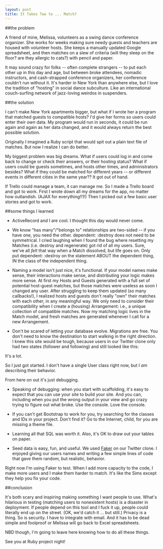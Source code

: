 ```yaml
---
layout: post
title: It Takes Two to ... Match?
---
```


##the problem

A friend of mine, Melissa, volunteers as a swing dance conference organizer.  She works for weeks making sure needy guests and teachers are housed with volunteer hosts. She keeps a manually updated Google spreadsheet, and then matches on a slew of criteria (will they sleep on the floor? are they allergic to cats?) with pencil and paper.

It may sound crazy for folks -- often complete strangers -- to put each other up in this day and age, but between broke attendees, nomadic instructors, and cash-strapped conference organizers, her conference couldn't run without it.  It's harder in New York than anywhere else, but I love the tradition of "hosting" in social dance subculture.  Like an international couch-surfing network of jazz-loving weirdos in suspenders.

##the solution

I can't make New York apartments bigger, but what if I wrote her a program that matched guests to compatible hosts?  I'd give her forms so users could enter their *own* data. My program would run in seconds, it could be run again and again as her data changed, and it would always return the best possible solution.

Originally I imagined a Ruby script that would spit out a plain text file of matches.  But now I realize I can do better.

My biggest problem was big dreams.  What if users could log in and come back to change or check their answers, or their hosting status?  What if users could be guests sometimes, and hosts other times, and administrators besides?  What if they could be matched for different years -- or different events in different cities in the same year??  It got out of hand.

If Trello could manage a team, it can manage me.  So I made a Trello board and got to work.  First I wrote down all my dreams for the app, no matter how outlandish. (AJAX for everything!!1!) Then I picked out a few basic user stories and got to work.

##some things I learned

* ActiveRecord and I are cool.  I thought this day would never come.

* We know "has many"/"belongs to" relationships are two-sided -- if you have one, you need the other. dependent: :destroy does not need to be symmetrical.  I cried laughing when I found the bug where resetting my Matches (i.e. destroy and regenerate) got rid of all my users.  Sure, we've all *felt* that way when a Match dissolved, but life goes on.  Only put dependent: :destroy on the statement ABOUT the dependent thing, IN the class of the independent thing.

* Naming a model isn't just nice, it's functional.  If your model names make sense, their interactions make sense, and distributing your logic makes more sense.  At first my Hosts and Guests generated with a full set of potential host-guest matches, but those matches were useless as soon I changed any user.  After struggling to keep them updated (so many callbacks!), I realized hosts and guests don't really "own" their matches with each other, in any meaningful way.  We only need to consider their compatibility when I create a (housing) Arrangement: i.e., a unique collection of compatible matches.  Now my matching logic lives in the Match model, and fresh matches are generated whenever I call for a new Arrangement.

* Don't be scared of letting your database evolve. Migrations are free. You don't need to know the destination to start walking in the right direction.  I knew this site would be tough, because users in our Twitter clone only had two states (follower and following) and still looked like this:

<script src="https://gist.github.com/jessicashannon/5bd7ef8a43904080e00f.js"></script>

It's a lot.

So I just got started.  I don't have a single User class right now, but I *am* describing their behavior.

<script src="https://gist.github.com/jessicashannon/bc1938b1fd6caf0ee688.js"></script>

From here on out it's just debugging.

* Speaking of debugging: when you start with scaffolding, it's easy to expect that you can use your site to build your site.  And you can, including when you put the wrong output in your view and go crazy trying to figure out what broke.  Use the console.  Love the console.

* If you can't get Bootstrap to work for you, try searching for the classes and IDs in your project. Don't find it? Go to the Internet, child, for you are missing a theme file.

* Learning all that SQL was worth it.  Also, it's OK to draw out your tables on paper.

* Seed data is easy, fun, and useful.  We used [Faker](https://github.com/stympy/faker) on our Twitter clone.  I enjoyed giving our users names and writing a few simple lines of code that gave them random, but realistic, behavior.

<script src="https://gist.github.com/jessicashannon/186918fbecc539d87a03.js"></script>

Right now I'm using Faker to test.  When I add more capacity to the code, I make more users and I make them harder to match.  It's like the Sims except they help you fix your code.

##conclusion

It's both scary and inspiring making something I want people to use.  What's hilarious in testing (matching users to nonexistent hosts) is a disaster in deployment.  If people depend on this tool and I fuck it up, people could literally end up on the street.  (OK, we'd catch it ... but still.)  Privacy is a thing.  So is security.  I have to integrate with email.  And it has to be dead simple and foolproof or Melissa will go back to Excel spreadsheets.

NBD though, I'm going to leave here knowing how to do all these things.

See you at Ruby project night!
